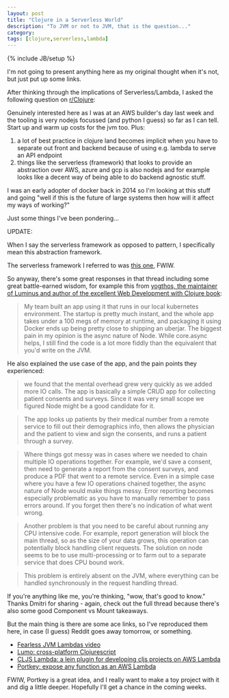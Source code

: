 ```yaml
---
layout: post
title: "Clojure in a Serverless World"
description: "To JVM or not to JVM, that is the question..."
category: 
tags: [clojure,serverless,lambda]
---
```

{% include JB/setup %}

I'm not going to present anything here as my original thought when it's not, but just put up some links.

After thinking through the implications of Serverless/Lambda, I asked the following question on [r/Clojure](https://www.reddit.com/r/Clojure/comments/82tqzw/discussion_place_of_clojure_in_a_world_of/):

<div class='code'>

  Genuinely interested here as I was at an AWS builder's day last week and the tooling is very nodejs focussed (and python I guess) so far as I can tell. Start up and warm up costs for the jvm too. Plus:

  1) a lot of best practice in clojure land becomes implicit when you have to separate out front and backend because of using e.g. lambda to serve an API endpoint 
  2) things like the serverless (framework) that looks to provide an abstraction over AWS, azure and gcp is also nodejs and for example looks like a decent way of being able to do backend agnostic stuff.

  I was an early adopter of docker back in 2014 so I'm looking at this stuff and going "well if this is the future of large systems then how will it affect my ways of working?"

  Just some things I've been pondering...

  UPDATE:

  When I say the serverless framework as opposed to pattern, I specifically mean this abstraction framework.

</div>

The serverless framework I referred to was [this one](https://github.com/serverless/serverless), FWIW.

So anyway, there's some great responses in that thread including some great battle-earned wisdom, for example this from [yogthos, the maintainer of Luminus and author of the excellent Web Development with Clojure book](https://github.com/yogthos):

> My team built an app using it that runs in our local kubernetes environment. The startup is pretty much instant, and the whole app takes under a 100 megs of memory at runtime, and packaging it using Docker ends up being pretty close to shipping an uberjar. The biggest pain in my opinion is the async nature of Node. While core.async helps, I still find the code is a lot more fiddly than the equivalent that you'd write on the JVM.

He also explained the use case of the app, and the pain points they experienced:

> we found that the mental overhead grew very quickly as we added more IO calls. The app is basically a simple CRUD app for collecting patient consents and surveys. Since it was very small scope we figured Node might be a good candidate for it.

> The app looks up patients by their medical number from a remote service to fill out their demographics info, then allows the physician and the patient to view and sign the consents, and runs a patient through a survey.

> Where things got messy was in cases where we needed to chain multiple IO operations together. For example, we'd save a consent, then need to generate a report from the consent surveys, and produce a PDF that went to a remote service. Even in a simple case where you have a few IO operations chained together, the async nature of Node would make things messy. Error reporting becomes especially problematic as you have to manually remember to pass errors around. If you forget then there's no indication of what went wrong.

> Another problem is that you need to be careful about running any CPU intensive code. For example, report generation will block the main thread, so as the size of your data grows, this operation can potentially block handling client requests. The solution on node seems to be to use multi-processing or to farm out to a separate service that does CPU bound work.

> This problem is entirely absent on the JVM, where everything can be handled synchronously in the request handling thread.

If you're anything like me, you're thinking, "wow, that's good to know." Thanks Dmitri for sharing - again, check out the full thread because there's also some good Component vs Mount takeaways.

But the main thing is there are some ace links, so I've reproduced them here, in case (I guess) Reddit goes away tomorrow, or something.

- [Fearless JVM Lambdas video](https://www.youtube.com/watch?v=GINI0T8FPD4)
- [Lumo: cross-platform Clojurescript](https://github.com/anmonteiro/lumo)
- [CLJS Lambda: a lein plugin for developing cljs projects on AWS Lambda](https://github.com/nervous-systems/cljs-lambda)
- [Portkey: expose any function as an AWS Lambda](https://github.com/portkey-cloud/portkey)

FWIW, Portkey is a great idea, and I really want to make a toy project with it and dig a little deeper. Hopefully I'll get a chance in the coming weeks.


